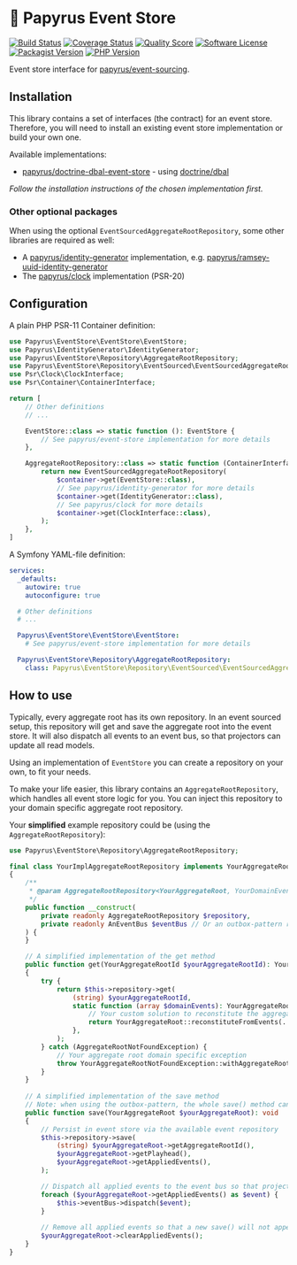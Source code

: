 # 📜 Papyrus Event Store
[![Build Status](https://scrutinizer-ci.com/g/papyrusphp/event-store/badges/build.png?b=main)](https://github.com/papyrusphp/event-store/actions)
[![Coverage Status](https://img.shields.io/scrutinizer/coverage/g/papyrusphp/event-store.svg?style=flat)](https://scrutinizer-ci.com/g/papyrusphp/event-store/code-structure)
[![Quality Score](https://img.shields.io/scrutinizer/g/papyrusphp/event-store.svg?style=flat)](https://scrutinizer-ci.com/g/papyrusphp/event-store)
[![Software License](https://img.shields.io/badge/license-MIT-brightgreen.svg?style=flat)](LICENSE)
[![Packagist Version](https://img.shields.io/packagist/v/papyrus/event-store.svg?style=flat&include_prereleases)](https://packagist.org/packages/papyrus/event-store)
[![PHP Version](https://img.shields.io/badge/php-%5E8.1-8892BF.svg?style=flat)](http://www.php.net)

Event store interface for [papyrus/event-sourcing](https://github.com/papyrusphp/event-sourcing).

## Installation
This library contains a set of interfaces (the contract) for an event store.
Therefore, you will need to install an existing event store implementation or build your own one.

Available implementations:
- [papyrus/doctrine-dbal-event-store](https://github.com/papyrusphp/doctrine-dbal-event-store) - using [doctrine/dbal](https://github.com/doctrine/dbal)

_Follow the installation instructions of the chosen implementation first._

### Other optional packages
When using the optional `EventSourcedAggregateRootRepository`, some other libraries are required as well:
- A [papyrus/identity-generator](https://github.com/papyrusphp/identity-generator) implementation, e.g. [papyrus/ramsey-uuid-identity-generator](https://github.com/papyrusphp/ramsey-uuid-identity-generator)
- The [papyrus/clock](https://github.com/papyrusphp/clock) implementation (PSR-20)

## Configuration
A plain PHP PSR-11 Container definition:
```php
use Papyrus\EventStore\EventStore\EventStore;
use Papyrus\IdentityGenerator\IdentityGenerator;
use Papyrus\EventStore\Repository\AggregateRootRepository;
use Papyrus\EventStore\Repository\EventSourced\EventSourcedAggregateRootRepository;
use Psr\Clock\ClockInterface;
use Psr\Container\ContainerInterface;

return [
    // Other definitions
    // ...

    EventStore::class => static function (): EventStore {
        // See papyrus/event-store implementation for more details
    },

    AggregateRootRepository::class => static function (ContainerInterface $container): AggregateRootRepository {
        return new EventSourcedAggregateRootRepository(
            $container->get(EventStore::class),
            // See papyrus/identity-generator for more details
            $container->get(IdentityGenerator::class),
            // See papyrus/clock for more details
            $container->get(ClockInterface::class),
        );
    },
]
```
A Symfony YAML-file definition:
```yaml
services:
  _defaults:
    autowire: true
    autoconfigure: true

  # Other definitions
  # ...

  Papyrus\EventStore\EventStore\EventStore:
    # See papyrus/event-store implementation for more details

  Papyrus\EventStore\Repository\AggregateRootRepository:
    class: Papyrus\EventStore\Repository\EventSourced\EventSourcedAggregateRootRepository
```

## How to use
Typically, every aggregate root has its own repository. In an event sourced setup,
this repository will get and save the aggregate root into the event store. It will also dispatch
all events to an event bus, so that projectors can update all read models.

Using an implementation of `EventStore` you can create a repository on your own,
to fit your needs.

To make your life easier, this library contains an `AggregateRootRepository`,
which handles all event store logic for you. You can inject this repository to your domain specific
aggregate root repository.

Your **simplified** example repository could be (using the `AggregateRootRepository`):
```php
use Papyrus\EventStore\Repository\AggregateRootRepository;

final class YourImplAggregateRootRepository implements YourAggregateRootRepository
{
    /**
     * @param AggregateRootRepository<YourAggregateRoot, YourDomainEventInterface> $repository
     */
    public function __construct(
        private readonly AggregateRootRepository $repository,
        private readonly AnEventBus $eventBus // Or an outbox-pattern repository
    ) {
    }

    // A simplified implementation of the get method
    public function get(YourAggregateRootId $yourAggregateRootId): YourAggregateRoot
    {    
        try {
            return $this->repository->get(
                (string) $yourAggregateRootId,
                static function (array $domainEvents): YourAggregateRoot {
                    // Your custom solution to reconstitute the aggregate root
                    return YourAggregateRoot::reconstituteFromEvents(...$domainEvents);
                },
            );
        } catch (AggregateRootNotFoundException) {
            // Your aggregate root domain specific exception
            throw YourAggregateRootNotFoundException::withAggregateRootId($yourAggregateRootId);        
        }
    }
    
    // A simplified implementation of the save method
    // Note: when using the outbox-pattern, the whole save() method can be made atomic (e.g. SQL transactions)
    public function save(YourAggregateRoot $yourAggregateRoot): void
    {
        // Persist in event store via the available event repository 
        $this->repository->save(
            (string) $yourAggregateRoot->getAggregateRootId(),
            $yourAggregateRoot->getPlayhead(),
            $yourAggregateRoot->getAppliedEvents(),
        );

        // Dispatch all applied events to the event bus so that projectors can update read models
        foreach ($yourAggregateRoot->getAppliedEvents() as $event) {
            $this->eventBus->dispatch($event);
        }
        
        // Remove all applied events so that a new save() will not append again
        $yourAggregateRoot->clearAppliedEvents();
    }
}
```
